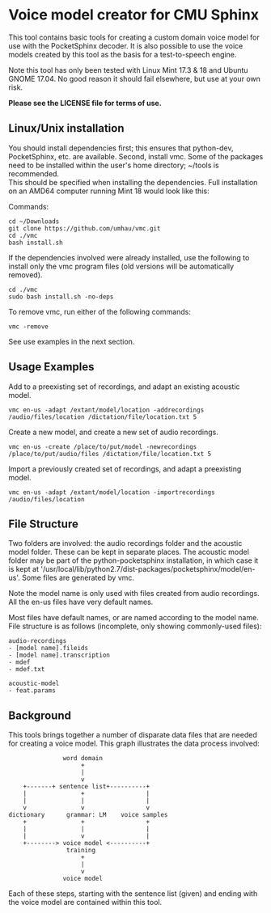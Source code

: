 
Voice model creator for CMU Sphinx
===============================================================================

This tool contains basic tools for creating a custom domain voice model for use
with the PocketSphinx decoder.  It is also possible to use the voice models 
created by this tool as the basis for a test-to-speech engine.  

Note this tool has only been tested with Linux Mint 17.3 & 18 and Ubuntu GNOME 
17.04.  No good reason it should fail elsewhere, but use at your own risk.

**Please see the LICENSE file for terms of use.**

Linux/Unix installation
-------------------------------------------------------------------------------

You should install dependencies first; this ensures that python-dev, 
PocketSphinx, etc. are available.  Second, install vmc.  Some of the packages 
need to be installed within the user's home directory; ~/tools is recommended.  
This should be specified when installing the dependencies. Full installation on 
an AMD64 computer running Mint 18 would look like this:

Commands:

    cd ~/Downloads
    git clone https://github.com/umhau/vmc.git
    cd ./vmc
    bash install.sh

If the dependencies involved were already installed, use the following to 
install only the vmc program files (old versions will be automatically 
removed).

    cd ./vmc
    sudo bash install.sh -no-deps

To remove vmc, run either of the following commands:

    vmc -remove

See use examples in the next section.

Usage Examples
-------------------------------------------------------------------------------

Add to a preexisting set of recordings, and adapt an existing acoustic model.

    vmc en-us -adapt /extant/model/location -addrecordings /audio/files/location /dictation/file/location.txt 5

Create a new model, and create a new set of audio recordings.

    vmc en-us -create /place/to/put/model -newrecordings /place/to/put/audio/files /dictation/file/location.txt 5 

Import a previously created set of recordings, and adapt a preexisting model.

    vmc en-us -adapt /extant/model/location -importrecordings /audio/files/location

File Structure
-------------------------------------------------------------------------------

Two folders are involved: the audio recordings folder and the acoustic model
folder.  These can be kept in separate places.  The acoustic model folder may 
be part of the python-pocketsphinx installation, in which case it is kept at '/usr/local/lib/python2.7/dist-packages/pocketsphinx/model/en-us'. Some files
are generated by vmc.

Note the model name is only used with files created from audio recordings. All 
the en-us files have very default names. 

Most files have default names, or are named according to the model name. File 
structure is as follows (incomplete, only showing commonly-used files):

    audio-recordings
    - [model name].fileids
    - [model name].transcription
    - mdef
    - mdef.txt
    
    acoustic-model
    - feat.params

Background
-------------------------------------------------------------------------------

This tools brings together a number of disparate data files that are needed for 
creating a voice model.  This graph illustrates the data process involved:

                   word domain
                        +
                        |
                        v
        +-------+ sentence list+----------+
        |               +                 |
        |               |                 |
        v               v                 v
    dictionary      grammar: LM    voice samples
        +               +                 +
        |               |                 |
        |               v                 |
        +--------> voice model <----------+
                    training
                        +
                        |
                        v
                   voice model

Each of these steps, starting with the sentence list (given) and ending with 
the voice model are contained within this tool.


